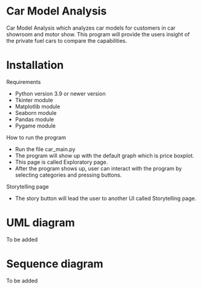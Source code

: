 # Car Model Analysis
Car Model Analysis which analyzes car models for customers in car showroom and motor show.
This program will provide the users insight of the private fuel cars to compare the capabilities.

# Installation
Requirements
- Python version 3.9 or newer version
- Tkinter module
- Matplotlib module
- Seaborn module
- Pandas module
- Pygame module

How to run the program
- Run the file car_main.py
- The program will show up with the default graph which is price boxplot.
- This page is called Exploratory page.
- After the program shows up, user can interact with the program by selecting categories and pressing buttons.

Storytelling page
- The story button will lead the user to another UI called Storytelling page.  

# UML diagram
To be added

# Sequence diagram
To be added
